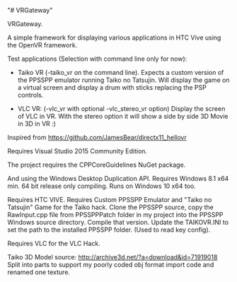 "# VRGateway" 

VRGateway.

A simple framework for displaying various applications in HTC Vive using the OpenVR framework.

Test applications (Selection with command line only for now):

* Taiko VR (-taiko_vr on the command line). Expects a custom version of the PPSSPP emulator running Taiko no Tatsujin.
Will display the game on a virtual screen and display a drum with sticks replacing the PSP controls.

* VLC VR: (-vlc_vr with optional -vlc_stereo_vr option)
Display the screen of VLC in VR.
With the stereo option it will show a side by side 3D Movie in 3D in VR :)

Inspired from 
https://github.com/JamesBear/directx11_hellovr

Requires Visual Studio 2015 Community Edition.

The project requires the CPPCoreGuidelines NuGet package.

And using the Windows Desktop Duplication API.
Requires Windows 8.1 x64 min.
64 bit release only compiling.
Runs on Windows 10 x64 too.

Requires HTC VIVE.
Requires Custom PPSSPP Emulator and "Taiko no Tatsujin" Game for the Taiko hack.
	Clone the PPSSPP source, copy the RawInput.cpp file from PPSSPPPatch folder in my project into the PPSSPP Windows source directory.
	Compile that version.
	Update the TAIKOVR.INI to set the path to the installed PPSSPP folder. (Used to read key config).
	
Requires VLC for the VLC Hack.

Taiko 3D Model source:
http://archive3d.net/?a=download&id=71919018
Split into parts to support my poorly coded obj format import code and renamed one texture.
